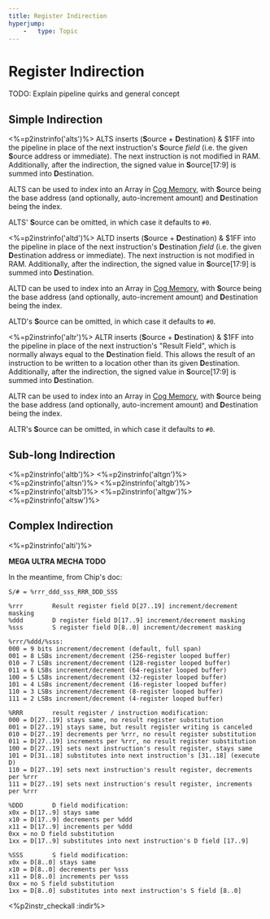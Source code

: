 ```yaml
---
title: Register Indirection
hyperjump:
    -   type: Topic
---
```


# Register Indirection

TODO: Explain pipeline quirks and general concept

## Simple Indirection

<%=p2instrinfo('alts')%>
ALTS inserts (**S**ource + **D**estination) & $1FF into the pipeline in place of the next instruction's **S**ource _field_ (i.e. the given **S**ource address or immediate). The next instruction is not modified in RAM. Additionally, after the indirection, the signed value in **S**ource[17:9] is summed into **D**estination.

ALTS can be used to index into an Array in [Cog Memory](cog.html#cog-memory), with **S**ource being the base address (and optionally, auto-increment amount) and **D**estination being the index.

ALTS' **S**ource can be omitted, in which case it defaults to `#0`.


<%=p2instrinfo('altd')%>
ALTD inserts (**S**ource + **D**estination) & $1FF into the pipeline in place of the next instruction's **D**estination _field_ (i.e. the given **D**estination address or immediate). The next instruction is not modified in RAM. Additionally, after the indirection, the signed value in **S**ource[17:9] is summed into **D**estination.

ALTD can be used to index into an Array in [Cog Memory](cog.html#cog-memory), with **S**ource being the base address (and optionally, auto-increment amount) and **D**estination being the index.

ALTD's **S**ource can be omitted, in which case it defaults to `#0`.

<%=p2instrinfo('altr')%>
ALTR inserts (**S**ource + **D**estination) & $1FF into the pipeline in place of the next instruction's "Result Field", which is normally always equal to the **D**estination field. This allows the result of an instruction to be written to a location other than its given **D**estination. Additionally, after the indirection, the signed value in **S**ource[17:9] is summed into **D**estination.

ALTR can be used to index into an Array in [Cog Memory](cog.html#cog-memory), with **S**ource being the base address (and optionally, auto-increment amount) and **D**estination being the index.

ALTR's **S**ource can be omitted, in which case it defaults to `#0`.


## Sub-long Indirection

<%=p2instrinfo('altb')%>
<%=p2instrinfo('altgn')%>
<%=p2instrinfo('altsn')%>
<%=p2instrinfo('altgb')%>
<%=p2instrinfo('altsb')%>
<%=p2instrinfo('altgw')%>
<%=p2instrinfo('altsw')%>

## Complex Indirection

<%=p2instrinfo('alti')%>

**MEGA ULTRA MECHA TODO**

In the meantime, from Chip's doc:

~~~
S/# = %rrr_ddd_sss_RRR_DDD_SSS

%rrr		Result register field D[27..19] increment/decrement masking
%ddd		D register field D[17..9] increment/decrement masking
%sss		S register field D[8..0] increment/decrement masking

%rrr/%ddd/%sss:
000 = 9 bits increment/decrement (default, full span)
001 = 8 LSBs increment/decrement (256-register looped buffer)
010 = 7 LSBs increment/decrement (128-register looped buffer)
011 = 6 LSBs increment/decrement (64-register looped buffer)
100 = 5 LSBs increment/decrement (32-register looped buffer)
101 = 4 LSBs increment/decrement (16-register looped buffer)
110 = 3 LSBs increment/decrement (8-register looped buffer)
111 = 2 LSBs increment/decrement (4-register looped buffer)

%RRR		result register / instruction modification:
000 = D[27..19] stays same, no result register substitution
001 = D[27..19] stays same, but result register writing is canceled
010 = D[27..19] decrements per %rrr, no result register substitution
011 = D[27..19] increments per %rrr, no result register substitution
100 = D[27..19] sets next instruction's result register, stays same
101 = D[31..18] substitutes into next instruction's [31..18] (execute D)
110 = D[27..19] sets next instruction's result register, decrements per %rrr
111 = D[27..19] sets next instruction's result register, increments per %rrr

%DDD		D field modification:
x0x = D[17..9] stays same
x10 = D[17..9] decrements per %ddd
x11 = D[17..9] increments per %ddd
0xx = no D field substitution
1xx = D[17..9] substitutes into next instruction's D field [17..9]

%SSS		S field modification:
x0x = D[8..0] stays same
x10 = D[8..0] decrements per %sss
x11 = D[8..0] increments per %sss
0xx = no S field substitution
1xx = D[8..0] substitutes into next instruction's S field [8..0]

~~~

<%p2instr_checkall :indir%>